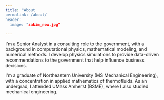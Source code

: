```yaml
---
title: "About
permalink: /about/
header:
  image: "zakim_new.jpg"
  
---
```


I'm a Senior Analyst in a consulting role to the government, with a background in computational physics, mathematical modeling, and numerical methods.  I develop physics simulations to provide data-driven recommendations to the government that help influence business decisions.

I'm a graduate of Northeastern University (MS Mechanical Engineering), with a concentration in applied mathematics of thermofluids.  As an undergrad, I attended UMass Amherst (BSME), where I also studied mechanical engineering.



